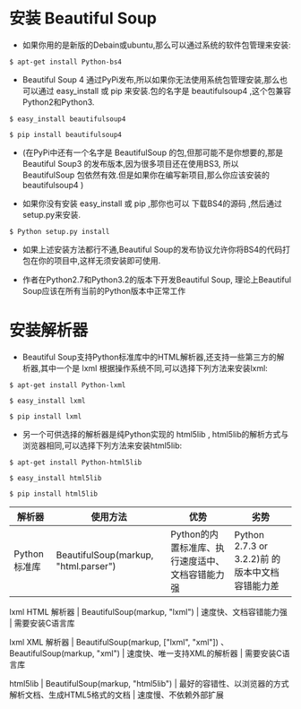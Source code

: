 # 安装 Beautiful Soup

- 如果你用的是新版的Debain或ubuntu,那么可以通过系统的软件包管理来安装:
```
$ apt-get install Python-bs4
```
- Beautiful Soup 4 通过PyPi发布,所以如果你无法使用系统包管理安装,那么也可以通过 easy_install 或 pip 来安装.包的名字是 beautifulsoup4 ,这个包兼容Python2和Python3.
```
$ easy_install beautifulsoup4

$ pip install beautifulsoup4
```
- (在PyPi中还有一个名字是 BeautifulSoup 的包,但那可能不是你想要的,那是 Beautiful Soup3 的发布版本,因为很多项目还在使用BS3, 所以 BeautifulSoup 包依然有效.但是如果你在编写新项目,那么你应该安装的 beautifulsoup4 )

- 如果你没有安装 easy_install 或 pip ,那你也可以 下载BS4的源码 ,然后通过setup.py来安装.
```
$ Python setup.py install
```
- 如果上述安装方法都行不通,Beautiful Soup的发布协议允许你将BS4的代码打包在你的项目中,这样无须安装即可使用.

- 作者在Python2.7和Python3.2的版本下开发Beautiful Soup, 理论上Beautiful Soup应该在所有当前的Python版本中正常工作



# 安装解析器

- Beautiful Soup支持Python标准库中的HTML解析器,还支持一些第三方的解析器,其中一个是 lxml 根据操作系统不同,可以选择下列方法来安装lxml:

```
$ apt-get install Python-lxml

$ easy_install lxml

$ pip install lxml
```
- 另一个可供选择的解析器是纯Python实现的 html5lib , html5lib的解析方式与浏览器相同,可以选择下列方法来安装html5lib:
```
$ apt-get install Python-html5lib

$ easy_install html5lib

$ pip install html5lib
```

解析器 | 使用方法 | 优势 | 劣势
-- | -- | --- | ---
Python标准库 | BeautifulSoup(markup, "html.parser") | Python的内置标准库、执行速度适中、文档容错能力强 | Python 2.7.3 or 3.2.2)前 的版本中文档容错能力差

lxml HTML 解析器 | BeautifulSoup(markup, "lxml") | 速度快、文档容错能力强 | 需要安装C语言库

lxml XML 解析器 | BeautifulSoup(markup, ["lxml", "xml"]) 、 BeautifulSoup(markup, "xml") | 速度快、唯一支持XML的解析器 | 需要安装C语言库

html5lib | BeautifulSoup(markup, "html5lib") | 最好的容错性、以浏览器的方式解析文档、生成HTML5格式的文档 | 速度慢、不依赖外部扩展





